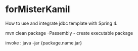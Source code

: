 forMisterKamil
==============

How to use and integrate jdbc template with Spring 4.

 mvn clean package -Passembly - create executable package 
 
 invoke : java -jar {package.name.jar}
